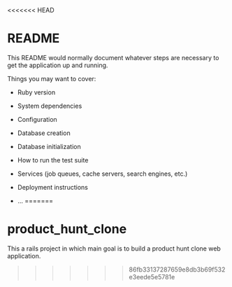 <<<<<<< HEAD
# README

This README would normally document whatever steps are necessary to get the
application up and running.

Things you may want to cover:

* Ruby version

* System dependencies

* Configuration

* Database creation

* Database initialization

* How to run the test suite

* Services (job queues, cache servers, search engines, etc.)

* Deployment instructions

* ...
=======
# product_hunt_clone
This a rails project in which main goal is to build a product hunt clone web application. 
>>>>>>> 86fb33137287659e8db3b69f532e3eede5e5781e
